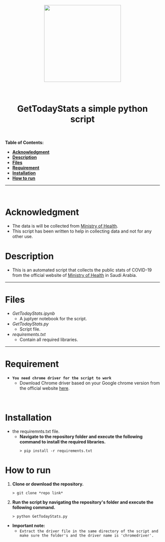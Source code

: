 <p style="text-align:center;"> 
	<img src="https://www.moh.gov.sa/_layouts/15/MOH/Internet/New/images/logo.png" width="250"> 
</p>

<br>

<h1 style="text-align:center"> GetTodayStats a simple python script</h1>

<br>

**Table of Contents:**

- [**Acknowledgment**](#Acknowledgment)
- [**Description**](#Description)
- [**Files**](#Files)
- [**Requirement**](#Requirement)
- [**Installation**](#Installation)
- [**How to run**](#How-to-run)

---

<br>

# **Acknowledgment**
- The data is will be collected from [Ministry of Health](https://www.moh.gov.sa/).
- This script has been written to help in collecting data and not for any other use.

# **Description**
- This is an automated script that collects the public stats of COVID-19 from the official website of [Ministry of Health](https://www.moh.gov.sa/) in Saudi Arabia.

---

# **Files**
 - _GetTodayStats.ipynb_
 	- A juptyer notebook for the script.
 - _GetTodayStats.py_
 	- Script file.
 - _requirements.txt_
 	- Contain all required libraries.

---

# **Requirement**
- **`You need chrome driver for the script to work`**
	- Download Chrome driver based on your Google chrome version from the official website [here](https://chromedriver.chromium.org/downloads).

<br>

# **Installation**

-  the requiremnts.txt file.
	- **Navigate to the repository folder and execute the following command to install the required libraries.**
		```console
		> pip install -r requirements.txt
		```
		
# **How to run**

1. **Clone or download the repository.**
	```conslole
	> git clone *repo link*
	```
2. **Run the script by navigating the repository's folder and execute the following command.**
	```console
	> python GetTodayStats.py
	```
- **Important note:**
	- `Extract the driver file in the same directory of the script and make sure the folder's and the driver name is 'chromedriver'.` 	
<br>


